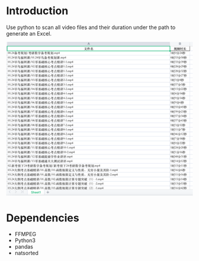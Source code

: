 # Introduction

Use python to scan all video files and their duration under the path to generate an Excel.

![image-20230722204616410](./assets/image-20230722204616410.png)

# Dependencies

- FFMPEG
- Python3
- pandas
- natsorted

